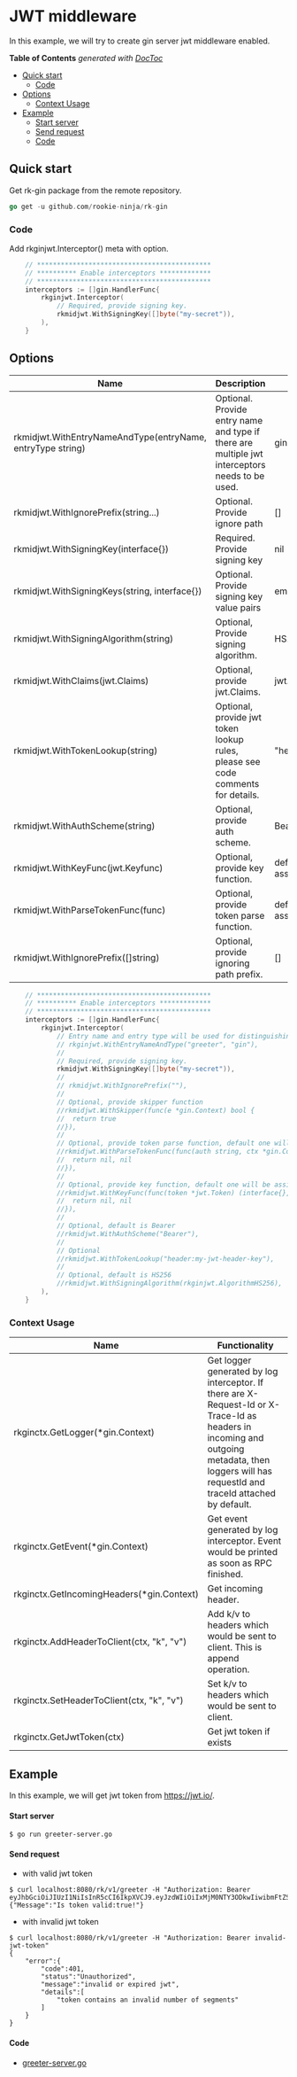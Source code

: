 # JWT middleware
In this example, we will try to create gin server jwt middleware enabled.

<!-- START doctoc generated TOC please keep comment here to allow auto update -->
<!-- DON'T EDIT THIS SECTION, INSTEAD RE-RUN doctoc TO UPDATE -->
**Table of Contents**  *generated with [DocToc](https://github.com/thlorenz/doctoc)*

- [Quick start](#quick-start)
  - [Code](#code)
- [Options](#options)
  - [Context Usage](#context-usage)
- [Example](#example)
    - [Start server](#start-server)
    - [Send request](#send-request)
    - [Code](#code-1)

<!-- END doctoc generated TOC please keep comment here to allow auto update -->

## Quick start
Get rk-gin package from the remote repository.

```go
go get -u github.com/rookie-ninja/rk-gin
```

### Code
Add rkginjwt.Interceptor() meta with option.

```go
    // ********************************************
    // ********** Enable interceptors *************
    // ********************************************
    interceptors := []gin.HandlerFunc{
        rkginjwt.Interceptor(
			// Required, provide signing key.
			rkmidjwt.WithSigningKey([]byte("my-secret")),
        ),
    }
```

## Options
| Name | Description | Default Values |
| ---- | ---- | ---- |
| rkmidjwt.WithEntryNameAndType(entryName, entryType string) | Optional. Provide entry name and type if there are multiple jwt interceptors needs to be used. | gin, gin |
| rkmidjwt.WithIgnorePrefix(string...) | Optional. Provide ignore path | [] |
| rkmidjwt.WithSigningKey(interface{}) | Required. Provide signing key | nil |
| rkmidjwt.WithSigningKeys(string, interface{}) | Optional. Provide signing key value pairs | empty |
| rkmidjwt.WithSigningAlgorithm(string) | Optional, Provide signing algorithm. | HS256 |
| rkmidjwt.WithClaims(jwt.Claims) | Optional, provide jwt.Claims. | jwt.MapClaims{} |
| rkmidjwt.WithTokenLookup(string) | Optional, provide jwt token lookup rules, please see code comments for details. | "header:Authorization" |
| rkmidjwt.WithAuthScheme(string) | Optional, provide auth scheme. | Bearer |
| rkmidjwt.WithKeyFunc(jwt.Keyfunc) | Optional, provide key function. | default function will be assigned. |
| rkmidjwt.WithParseTokenFunc(func) | Optional, provide token parse function. | default function will be assigned. | 
| rkmidjwt.WithIgnorePrefix([]string) | Optional, provide ignoring path prefix. | [] |

```go
    // ********************************************
    // ********** Enable interceptors *************
    // ********************************************
    interceptors := []gin.HandlerFunc{
        rkginjwt.Interceptor(
			// Entry name and entry type will be used for distinguishing interceptors. Recommended.
			// rkginjwt.WithEntryNameAndType("greeter", "gin"),
			//
			// Required, provide signing key.
			rkmidjwt.WithSigningKey([]byte("my-secret")),
			//
			// rkmidjwt.WithIgnorePrefix(""),
			//
			// Optional, provide skipper function
			//rkmidjwt.WithSkipper(func(e *gin.Context) bool {
			//	return true
			//}),
			//
			// Optional, provide token parse function, default one will be assigned.
			//rkmidjwt.WithParseTokenFunc(func(auth string, ctx *gin.Context) (*jwt.Token, error) {
			//	return nil, nil
			//}),
			//
			// Optional, provide key function, default one will be assigned.
			//rkmidjwt.WithKeyFunc(func(token *jwt.Token) (interface{}, error) {
			//	return nil, nil
			//}),
			//
			// Optional, default is Bearer
			//rkmidjwt.WithAuthScheme("Bearer"),
			//
			// Optional
			//rkmidjwt.WithTokenLookup("header:my-jwt-header-key"),
			//
			// Optional, default is HS256
			//rkmidjwt.WithSigningAlgorithm(rkginjwt.AlgorithmHS256),
        ),
    }
```

### Context Usage
| Name | Functionality |
| ------ | ------ |
| rkginctx.GetLogger(*gin.Context) | Get logger generated by log interceptor. If there are X-Request-Id or X-Trace-Id as headers in incoming and outgoing metadata, then loggers will has requestId and traceId attached by default. |
| rkginctx.GetEvent(*gin.Context) | Get event generated by log interceptor. Event would be printed as soon as RPC finished. |
| rkginctx.GetIncomingHeaders(*gin.Context) | Get incoming header. |
| rkginctx.AddHeaderToClient(ctx, "k", "v") | Add k/v to headers which would be sent to client. This is append operation. |
| rkginctx.SetHeaderToClient(ctx, "k", "v") | Set k/v to headers which would be sent to client. |
| rkginctx.GetJwtToken(ctx) | Get jwt token if exists |

## Example
In this example, we will get jwt token from https://jwt.io/.

#### Start server
```shell script
$ go run greeter-server.go
```

#### Send request
- with valid jwt token

```shell script
$ curl localhost:8080/rk/v1/greeter -H "Authorization: Bearer eyJhbGciOiJIUzI1NiIsInR5cCI6IkpXVCJ9.eyJzdWIiOiIxMjM0NTY3ODkwIiwibmFtZSI6IkpvaG4gRG9lIiwiaWF0IjoxNTE2MjM5MDIyfQ.EpM5XBzTJZ4J8AfoJEcJrjth8pfH28LWdjLo90sYb9g"
{"Message":"Is token valid:true!"}
```

- with invalid jwt token

```shell script
$ curl localhost:8080/rk/v1/greeter -H "Authorization: Bearer invalid-jwt-token"
{
    "error":{
        "code":401,
        "status":"Unauthorized",
        "message":"invalid or expired jwt",
        "details":[
            "token contains an invalid number of segments"
        ]
    }
}
```

#### Code
- [greeter-server.go](greeter-server.go)
